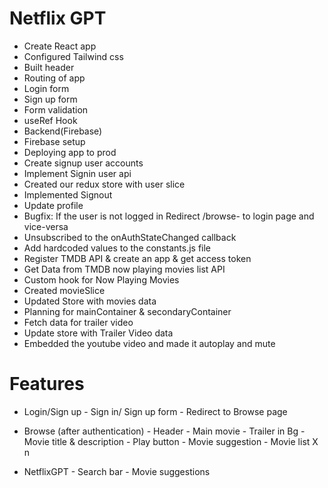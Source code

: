 # Netflix GPT

- Create React app
- Configured Tailwind css
- Built header
- Routing of app
- Login form
- Sign up form
- Form validation
- useRef Hook
- Backend(Firebase)
- Firebase setup
- Deploying app to prod
- Create signup user accounts
- Implement Signin user api
- Created our redux store with user slice
- Implemented Signout
- Update profile
- Bugfix: If the user is not logged in Redirect /browse- to login page and vice-versa
- Unsubscribed to the onAuthStateChanged callback
- Add hardcoded values to the constants.js file
- Register TMDB API & create an app & get access token
- Get Data from TMDB now playing movies list API
- Custom hook for Now Playing Movies
- Created movieSlice
- Updated Store with movies data
- Planning for mainContainer & secondaryContainer
- Fetch data for trailer video
- Update store with Trailer Video data
- Embedded the youtube video and made it autoplay and mute






# Features

- Login/Sign up
      - Sign in/ Sign up form
      - Redirect to Browse  page

- Browse (after authentication)
      - Header
      - Main movie
           - Trailer in Bg
           - Movie title & description
           - Play button
           - Movie suggestion
                   - Movie list X n

- NetflixGPT
      - Search bar
      - Movie suggestions

